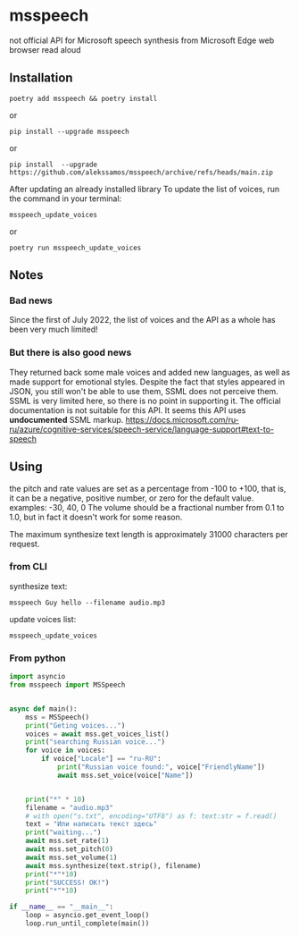 # msspeech
not official API for Microsoft speech synthesis from Microsoft Edge web browser read aloud

## Installation

`poetry add msspeech && poetry install`

or

`pip install --upgrade msspeech`

or

`pip install  --upgrade https://github.com/alekssamos/msspeech/archive/refs/heads/main.zip`

After updating an already installed library
To update the list of voices, run the command in your terminal:

`msspeech_update_voices`

or

`poetry run msspeech_update_voices`


## Notes
### Bad news

Since the first of July 2022,
the list of voices and the API as a whole has been very much limited!

### But there is also good news

They returned back some male voices and added new languages, as well as made support for emotional styles.
Despite the fact that styles appeared in JSON, you still won't be able to use them, SSML does not perceive them.
SSML is very limited here, so there is no point in supporting it.
The official documentation is not suitable for this API. It seems this API uses **undocumented** SSML markup.
https://docs.microsoft.com/ru-ru/azure/cognitive-services/speech-service/language-support#text-to-speech

## Using
the pitch and rate values are set as a percentage from -100 to +100,
that is, it can be a negative, positive number, or zero for the default value.
examples: -30, 40, 0
The volume should be a fractional number from 0.1 to 1.0, but in fact it doesn't work for some reason.

The maximum synthesize text length is approximately 31000 characters per request.

### from CLI

synthesize text:

`msspeech Guy hello --filename audio.mp3`

update voices list:

`msspeech_update_voices`

### From python
```python
import asyncio
from msspeech import MSSpeech


async def main():
	mss = MSSpeech()
	print("Geting voices...")
	voices = await mss.get_voices_list()
	print("searching Russian voice...")
	for voice in voices:
		if voice["Locale"] == "ru-RU":
			print("Russian voice found:", voice["FriendlyName"])
			await mss.set_voice(voice["Name"])


	print("*" * 10)
	filename = "audio.mp3"
	# with open("s.txt", encoding="UTF8") as f: text:str = f.read()
	text = "Или написать текст здесь"
	print("waiting...")
	await mss.set_rate(1)
	await mss.set_pitch(0)
	await mss.set_volume(1)
	await mss.synthesize(text.strip(), filename)
	print("*"*10)
	print("SUCCESS! OK!")
	print("*"*10)

if __name__ == "__main__":
	loop = asyncio.get_event_loop()
	loop.run_until_complete(main())
```
